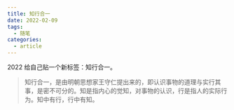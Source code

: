 ```yaml
---
title: 知行合一
date: 2022-02-09
tags:
  - 随笔
categories:
  - article
---
```


2022 给自己贴一个新标签：知行合一。

<!-- more -->

> 知行合一，是由明朝思想家王守仁提出来的，即认识事物的道理与实行其事，是密不可分的。知是指内心的觉知，对事物的认识，行是指人的实际行为。知中有行，行中有知。
